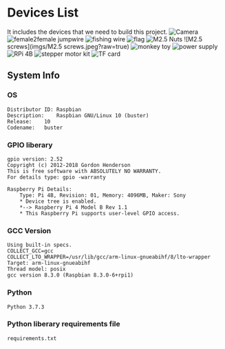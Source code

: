 # Devices List 
It includes the devices that we need to build this project.
![Camera](imgs/Camera.jpeg?raw=true)
![female2female jumpwire](imgs/female2female_jumpwire.png?raw=true)
![fishing wire](imgs/fishingwire.jpg?raw=true)
![flag](imgs/flag.jpg?raw=true)
![M2.5 Nuts](imgs/M2.5Nuts.png?raw=true)
![M2.5 screws](imgs/M2.5 screws.jpeg?raw=true)
![monkey toy](imgs/monkey_toy.jpeg?raw=true)
![power supply](imgs/powersupply.jpeg?raw=true)
![RPi 4B](imgs/RPi4B.jpeg?raw=true)
![stepper motor kit](imgs/steppermotorkit.jpeg?raw=true)
![TF card](imgs/tfcard.jpeg?raw=true)
## System Info
### OS
	Distributor ID:	Raspbian
	Description:	Raspbian GNU/Linux 10 (buster)
	Release:	10
	Codename:	buster
### GPIO liberary
	gpio version: 2.52
	Copyright (c) 2012-2018 Gordon Henderson
	This is free software with ABSOLUTELY NO WARRANTY.
	For details type: gpio -warranty

	Raspberry Pi Details:
  		Type: Pi 4B, Revision: 01, Memory: 4096MB, Maker: Sony
  		* Device tree is enabled.
  		*--> Raspberry Pi 4 Model B Rev 1.1
  		* This Raspberry Pi supports user-level GPIO access.
### GCC Version
	Using built-in specs.
	COLLECT_GCC=gcc
	COLLECT_LTO_WRAPPER=/usr/lib/gcc/arm-linux-gnueabihf/8/lto-wrapper
	Target: arm-linux-gnueabihf
	Thread model: posix
	gcc version 8.3.0 (Raspbian 8.3.0-6+rpi1)	
### Python 
	Python 3.7.3
### Python liberary requirements file
	requirements.txt

